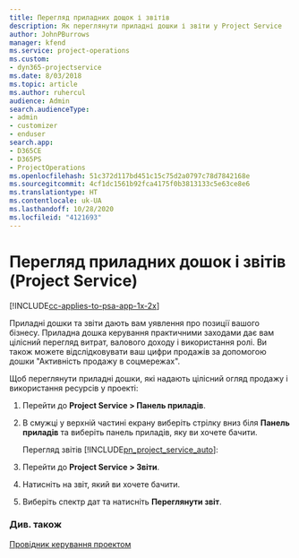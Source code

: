 ```yaml
---
title: Перегляд приладних дощок і звітів
description: Як переглянути приладні дошки і звіти у Project Service
author: JohnPBurrows
manager: kfend
ms.service: project-operations
ms.custom:
- dyn365-projectservice
ms.date: 8/03/2018
ms.topic: article
ms.author: ruhercul
audience: Admin
search.audienceType:
- admin
- customizer
- enduser
search.app:
- D365CE
- D365PS
- ProjectOperations
ms.openlocfilehash: 51c372d117bd451c15c75d2a0797c78d7842168e
ms.sourcegitcommit: 4cf1dc1561b92fca4175f0b3813133c5e63ce8e6
ms.translationtype: HT
ms.contentlocale: uk-UA
ms.lasthandoff: 10/28/2020
ms.locfileid: "4121693"
---
```

# <a name="view-dashboards-and-reports-project-service"></a>Перегляд приладних дошок і звітів (Project Service)

[!INCLUDE[cc-applies-to-psa-app-1x-2x](../includes/cc-applies-to-psa-app-1x-2x.md)]

Приладні дошки та звіти дають вам уявлення про позиції вашого бізнесу. Приладна дошка керування практичними заходами дає вам цілісний перегляд витрат, валового доходу і використання ролі. Ви також можете відслідковувати ваш цифри продажів за допомогою дошки "Активність продажу в соцмережах".  
  
 Щоб переглянути приладні дошки, які надають цілісний огляд продажу і використання ресурсів у проекті:  
  
1. Перейти до **Project Service > Панель приладів**.  
  
2. В смужці у верхній частині екрану виберіть стрілку вниз біля **Панель приладів** та виберіть панель приладів, яку ви хочете бачити.  
  
   Перегляд звітів [!INCLUDE[pn_project_service_auto](../includes/pn-project-service-auto.md)]:  
  
3. Перейти до **Project Service > Звіти**.  
  
4. Натисніть на звіт, який ви хочете бачити.  
  
5. Виберіть спектр дат та натисніть **Переглянути звіт**.  
  
### <a name="see-also"></a>Див. також  
 [Провідник керування проектом](../psa/project-manager-guide.md)
